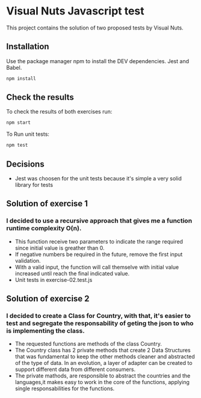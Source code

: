 # Visual Nuts Javascript test

This project contains the solution of two proposed tests by Visual Nuts.

## Installation

Use the package manager npm to install the DEV dependencies.
Jest and Babel.

```bash
npm install
```

## Check the results
To check the results of both exercises run: 
```bash
npm start
```
To Run unit tests: 
```bash
npm test
```
## Decisions 
* Jest was choosen for the unit tests because it's simple a very solid library for tests

## Solution of exercise 1

### I decided to use a recursive approach that gives me a function runtime complexity O(n).
 * This function receive two parameters to indicate the range required since initial value is greather than 0.
 * If negative numbers be required in the future, remove the first input validation.
 * With a valid input, the function will call themselve with initial value increased until reach the final indicated value.
 * Unit tests in exercise-02.test.js

 ## Solution of exercise 2

### I decided to create a Class for Country, with that, it's easier to test and segregate the responsability of geting the json to who is implementing the class.

 * The requested functions are methods of the class Country.
 * The Country class has 2 private methods that create 2 Data Structures that was fundamental to keep the other methods cleaner and abstracted of the type of data. In an evolution, a layer of adapter can be created to support different data from different consumers.
 * The private mathods, are responsible to abstract the countries and the languages,it makes easy to work in the core of the functions, applying single responsabilities for the functions.